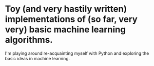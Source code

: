 # Toy (and very hastily written) implementations of (so far, very very) basic machine learning algorithms.

I'm playing around re-acquainting myself with Python and exploring the basic ideas in machine learning.
